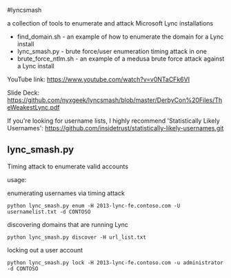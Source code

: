 #lyncsmash

a collection of tools to enumerate and attack Microsoft Lync installations

 * find_domain.sh  - an example of how to enumerate the domain for a Lync install
 * lync_smash.py - brute force/user enumeration timing attack in one
 * brute_force_ntlm.sh - an example of a medusa brute force attack against a Lync install


YouTube link: https://www.youtube.com/watch?v=v0NTaCFk6VI

Slide Deck: https://github.com/nyxgeek/lyncsmash/blob/master/DerbyCon%20Files/TheWeakestLync.pdf

If you're looking for username lists, I highly recommend 'Statistically Likely Usernames': https://github.com/insidetrust/statistically-likely-usernames.git


## lync_smash.py
Timing attack to enumerate valid accounts

usage:

enumerating usernames via timing attack
```
python lync_smash.py enum -H 2013-lync-fe.contoso.com -U usernamelist.txt -d CONTOSO
```

discovering domains that are running Lync
```
python lync_smash.py discover -H url_list.txt
```
locking out a user account
```
python lync_smash.py lock -H 2013-lync-fe.contoso.com -u administrator -d CONTOSO
```
